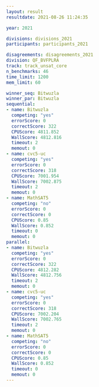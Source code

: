 ```yaml
---
layout: result
resultdate: 2021-08-26 11:24:35

year: 2021

divisions: divisions_2021
participants: participants_2021

disagreements: disagreements_2021
division: QF_BVFPLRA
track: track_unsat_core
n_benchmarks: 46
time_limit: 1200
mem_limit: 60

winner_seq: Bitwuzla
winner_par: Bitwuzla
sequential:
- name: Bitwuzla
  competing: "yes"
  errorScore: 0
  correctScore: 322
  CPUScore: 4811.852
  WallScore: 4812.816
  timeout: 2
  memout: 0
- name: cvc5-uc
  competing: "yes"
  errorScore: 0
  correctScore: 318
  CPUScore: 7001.954
  WallScore: 7002.875
  timeout: 2
  memout: 0
- name: MathSAT5
  competing: "no"
  errorScore: 0
  correctScore: 0
  CPUScore: 0.85
  WallScore: 0.852
  timeout: 0
  memout: 0
parallel:
- name: Bitwuzla
  competing: "yes"
  errorScore: 0
  correctScore: 322
  CPUScore: 4812.282
  WallScore: 4812.756
  timeout: 2
  memout: 0
- name: cvc5-uc
  competing: "yes"
  errorScore: 0
  correctScore: 318
  CPUScore: 7002.204
  WallScore: 7002.765
  timeout: 2
  memout: 0
- name: MathSAT5
  competing: "no"
  errorScore: 0
  correctScore: 0
  CPUScore: 0.85
  WallScore: 0.852
  timeout: 0
  memout: 0
---
```

